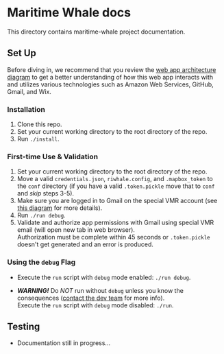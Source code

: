 # Maritime Whale docs

This directory contains maritime-whale project documentation.

## Set Up

Before diving in, we recommend that you review the [web app architecture diagram](diagrams/web-app-diagram.pdf) to get a better understanding of how this web app interacts with and utilizes various technologies such as Amazon Web Services, GitHub, Gmail, and Wix.

### Installation
1. Clone this repo.
2. Set your current working directory to the root directory of the repo.
3. Run `./install`.

### First-time Use & Validation
1. Set your current working directory to the root directory of the repo.
2. Move a valid `credentials.json`, `riwhale.config`, and `.mapbox_token` to the `conf` directory (if you have a valid `.token.pickle` move that to `conf` and _skip_ steps 3-5).
3. Make sure you are logged in to Gmail on the special VMR account (see [this diagram](diagrams/web-app-diagram.pdf) for more details).
4. Run `./run debug`.
5. Validate and authorize app permissions with Gmail using special VMR email (will open new tab in web browser).<br/>
Authorization must be complete within 45 seconds or `.token.pickle` doesn't get generated and an error is produced.

### Using the `debug` Flag
* Execute the `run` script with `debug` mode enabled: `./run debug`.

* _**WARNING!**_ Do _NOT_ run without `debug` unless you know the consequences ([contact the dev team](mailto:dev.riwhale+help@gmail.com) for more info).<br/>
Execute the `run` script with `debug` mode disabled: `./run`.

## Testing

* Documentation still in progress...

